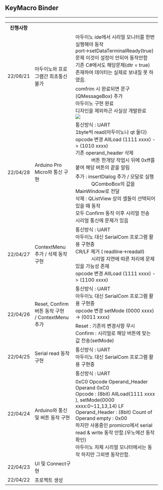 ## KeyMacro Binder
---

<table>
    <tr>
        <th>진행사항</th>
        <th colspan=2></th>
    </tr>
    <tr>
        <td rowspan=2>22/08/21</td>
        <td rowspan=2>
            아두이노와 프로그램간 최초통신 불가
        </td>
        <td>
            아두이노 ide에서 시리얼 모니터를 한번 실행해야 동작
            <br>
                port->setDataTerminalReady(true) 문제 이것이 설정이 안되어 동작안함
            <br>
                기존 C#에서도 해당문제(dtr = true) 존재하여 데이터는 실제로 보내질 못 하였음.
        </td>
    </tr>
    <tr>
        <td>
        comfrim 시 완료되면 문구(QMessageBox) 추가
        <br>
        아두이노 구현 완료
        <br>
        디자인을 제외하곤 사실상 개발완료
        <br>
        <image src="resource/Running.gif">
        </td>
    </tr>
    <tr>
        <td rowspan=2>22/04/28</td>
        <td rowspan=2>
        Arduino Pro Micro와 통신 구현
        </td>
        <td>
            통신방식 : UART
            <br>
            1byte씩 read(아두이노나 qt 둘다)
            <br>
            opcode 변경 AllLoad (1111 xxxx) -> (1010 xxxx)
            <br>
            기존 operand_header 삭제
            <br>
                  버튼 한개당 작업시 뒤에 0xff를 붙여 해당 버튼의 끝을 알림
        </td>
    </tr>
    <tr>
        <td>
            추가 : insertDialog 추가 / 모달로 실행
            <br>    QComboBox의 값을 MainWindow로 전달
            <br>
            삭제 : QListView 상의 셀들이 선택되어 있을 때 동작
            <br> 
            모두 Confirm 동작 이후 시리얼 전송
            <br> 
            시리얼 통신에 문제가 있음
        </td>
    </tr>
    <tr>
        <td >22/04/27</td>
        <td >
        ContextMenu 추가 / 삭제 동작 구현
        </td>
        <td>
            통신방식 : UART
            <br> 
            아두이노 대신 SerialCom 프로그램 활용 구현중
            <br>
            CR/LF 제거 ( readline->readall)
            <br>   
            시리얼 지연에 따른 처리에 문제 있을 가능성 존재
            <br>
            opcode 변경 AllLoad (1111 xxxx) -> (1100 xxxx)
        </td>
    </tr>
    <tr>
        <td rowspan=2>22/04/26</td>
        <td rowspan=2> 
            Reset, Confirm 버튼  동작 구현
            <br>
            / ContextMenu 추가
        </td>
        <td>
            통신방식 : UART
            <br> 
            아두이노 대신 SerialCom 프로그램 활용  구현중
            <br>
            opcode 변경 setMode (0000 xxxx) -> (0011 xxxx)
        </td>
    </tr>
    <tr>
        <td>
            Reset : 기존의 변경사항 무시
            <br>
            Confirm : 시리얼로 해당 버튼에 맞는 값 전송(setMode)
        </td>
    </tr>
    <tr>
        <td>22/04/25</td>
        <td> Serial read 동작 구현</td>
        <td>통신방식 : UART <br> 아두이노 대신 SerialCom 프로그램 활용  구현중 </td>
    </tr>
    <tr>
        <td rowspan=2>22/04/24</td>
        <td rowspan=2>Arduino와 통신 및 버튼 동작 구현</td>
        <td>통신방식 : UART </td>
    </tr>                        
    <tr>
        <td>
            0xC0 Opcode Operand_Header Operand 0xC0 
            <br>Opcode : (8bit) AllLoad(1111 xxxx ), setMode(0000 xxxx:0~11,13,14)  LF
            <br>Operand_Header : (8bit) Count of Operand empty : 0x00
            <br>하지만 사용중인 promicro에서 serial read & write 동작 안함.(우노에선 동작확인)
            <br>아두이노 자체 시리얼 모니터에서는 동작 하지만 그외엔 동작안함.
        </td>
    </tr>
    <tr>
    <td>22/04/23</td>
    <td>UI 및 Connect구현</td>
    <td></td>
    </tr>
    <tr>
    <td>22/04/22</td>
    <td>프로젝트 생성</td>
    <td></td>
    </tr>
</table>